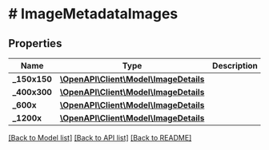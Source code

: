 # # ImageMetadataImages

## Properties

Name | Type | Description | Notes
------------ | ------------- | ------------- | -------------
**_150x150** | [**\OpenAPI\Client\Model\ImageDetails**](.md) |  | [optional]
**_400x300** | [**\OpenAPI\Client\Model\ImageDetails**](.md) |  | [optional]
**_600x** | [**\OpenAPI\Client\Model\ImageDetails**](.md) |  | [optional]
**_1200x** | [**\OpenAPI\Client\Model\ImageDetails**](.md) |  | [optional]

[[Back to Model list]](../../README.md#models) [[Back to API list]](../../README.md#endpoints) [[Back to README]](../../README.md)
